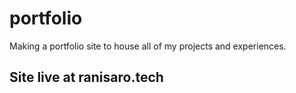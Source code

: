 # portfolio

Making a portfolio site to house all of my projects and experiences.

## Site live at ranisaro.tech